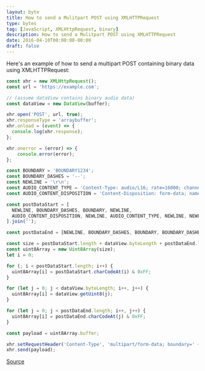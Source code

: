 ```yaml
---
layout: byte
title: How to send a Mulitpart POST using XMLHTTPRequest
type: bytes
tag: [JavaScript, XMLHttpRequest, binary]
description: How to send a Mulitpart POST using XMLHTTPRequest
date: 2016-04-10T00:00:00-00:00
draft: false
---
```

Here's an example of how to send a multipart POST containing binary data using XMLHTTPRequest:

```javascript
const xhr = new XMLHttpRequest();
const url = 'https://example.com';

// (assume dataView contains binary audio data)
const dataView = new DataView(buffer);

xhr.open('POST', url, true);
xhr.responseType = 'arraybuffer';
xhr.onload = (event) => {
  console.log(xhr.response);
};

xhr.onerror = (error) => {
	console.error(error);
};

const BOUNDARY = 'BOUNDARY1234';
const BOUNDARY_DASHES = '--';
const NEWLINE = '\r\n';
const AUDIO_CONTENT_TYPE = 'Content-Type: audio/L16; rate=16000; channels=1';
const AUDIO_CONTENT_DISPOSITION = 'Content-Disposition: form-data; name="audio"';

const postDataStart = [
  NEWLINE, BOUNDARY_DASHES, BOUNDARY, NEWLINE,
  AUDIO_CONTENT_DISPOSITION, NEWLINE, AUDIO_CONTENT_TYPE, NEWLINE, NEWLINE
].join('');

const postDataEnd = [NEWLINE, BOUNDARY_DASHES, BOUNDARY, BOUNDARY_DASHES, NEWLINE].join('');

const size = postDataStart.length + dataView.byteLength + postDataEnd.length;
const uint8Array = new Uint8Array(size);
let i = 0;

for (; i < postDataStart.length; i++) {
  uint8Array[i] = postDataStart.charCodeAt(i) & 0xFF;
}

for (let j = 0; j < dataView.byteLength; i++, j++) {
  uint8Array[i] = dataView.getUint8(j);
}

for (let j = 0; j < postDataEnd.length; i++, j++) {
  uint8Array[i] = postDataEnd.charCodeAt(j) & 0xFF;
}

const payload = uint8Array.buffer;

xhr.setRequestHeader('Content-Type', 'multipart/form-data; boundary=' + BOUNDARY);
xhr.send(payload);
```

[Source](http://stackoverflow.com/questions/8262266/xmlhttprequest-multipart-related-post-with-xml-and-image-as-payload/10073841#10073841)
